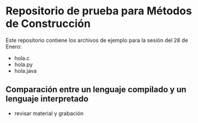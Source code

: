 # Repositorio de prueba para Métodos de Construcción
Este repositorio contiene los archivos de ejemplo para la sesión del 28 de Enero:
- hola.c
- hola.py
- hola.java

## Comparación entre un lenguaje compilado y un lenguaje interpretado
 - revisar material y grabación

 